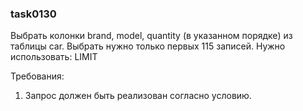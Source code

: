 
### task0130

Выбрать колонки brand, model, quantity (в указанном порядке) из таблицы car. Выбрать нужно только первых 115 записей.
Нужно использовать: LIMIT


Требования:
1.	Запрос должен быть реализован согласно условию.


